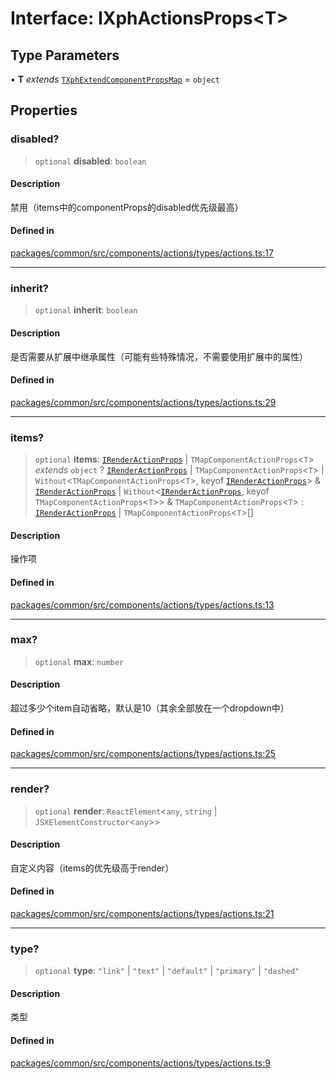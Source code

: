# Interface: IXphActionsProps\<T\>

## Type Parameters

• **T** *extends* [`TXphExtendComponentPropsMap`](../type-aliases/TXphExtendComponentPropsMap.md) = `object`

## Properties

### disabled?

> `optional` **disabled**: `boolean`

#### Description

禁用（items中的componentProps的disabled优先级最高）

#### Defined in

[packages/common/src/components/actions/types/actions.ts:17](https://github.com/XiaoPiHong/xph-crud/blob/300d288b2cb7d1d481589252292dd1816109678d/packages/common/src/components/actions/types/actions.ts#L17)

***

### inherit?

> `optional` **inherit**: `boolean`

#### Description

是否需要从扩展中继承属性（可能有些特殊情况，不需要使用扩展中的属性）

#### Defined in

[packages/common/src/components/actions/types/actions.ts:29](https://github.com/XiaoPiHong/xph-crud/blob/300d288b2cb7d1d481589252292dd1816109678d/packages/common/src/components/actions/types/actions.ts#L29)

***

### items?

> `optional` **items**: [`IRenderActionProps`](IRenderActionProps.md) \| `TMapComponentActionProps`\<`T`\> *extends* `object` ? [`IRenderActionProps`](IRenderActionProps.md) \| `TMapComponentActionProps`\<`T`\> \| `Without`\<`TMapComponentActionProps`\<`T`\>, keyof [`IRenderActionProps`](IRenderActionProps.md)\> & [`IRenderActionProps`](IRenderActionProps.md) \| `Without`\<[`IRenderActionProps`](IRenderActionProps.md), keyof `TMapComponentActionProps`\<`T`\>\> & `TMapComponentActionProps`\<`T`\> : [`IRenderActionProps`](IRenderActionProps.md) \| `TMapComponentActionProps`\<`T`\>[]

#### Description

操作项

#### Defined in

[packages/common/src/components/actions/types/actions.ts:13](https://github.com/XiaoPiHong/xph-crud/blob/300d288b2cb7d1d481589252292dd1816109678d/packages/common/src/components/actions/types/actions.ts#L13)

***

### max?

> `optional` **max**: `number`

#### Description

超过多少个item自动省略，默认是10（其余全部放在一个dropdown中）

#### Defined in

[packages/common/src/components/actions/types/actions.ts:25](https://github.com/XiaoPiHong/xph-crud/blob/300d288b2cb7d1d481589252292dd1816109678d/packages/common/src/components/actions/types/actions.ts#L25)

***

### render?

> `optional` **render**: `ReactElement`\<`any`, `string` \| `JSXElementConstructor`\<`any`\>\>

#### Description

自定义内容（items的优先级高于render）

#### Defined in

[packages/common/src/components/actions/types/actions.ts:21](https://github.com/XiaoPiHong/xph-crud/blob/300d288b2cb7d1d481589252292dd1816109678d/packages/common/src/components/actions/types/actions.ts#L21)

***

### type?

> `optional` **type**: `"link"` \| `"text"` \| `"default"` \| `"primary"` \| `"dashed"`

#### Description

类型

#### Defined in

[packages/common/src/components/actions/types/actions.ts:9](https://github.com/XiaoPiHong/xph-crud/blob/300d288b2cb7d1d481589252292dd1816109678d/packages/common/src/components/actions/types/actions.ts#L9)
